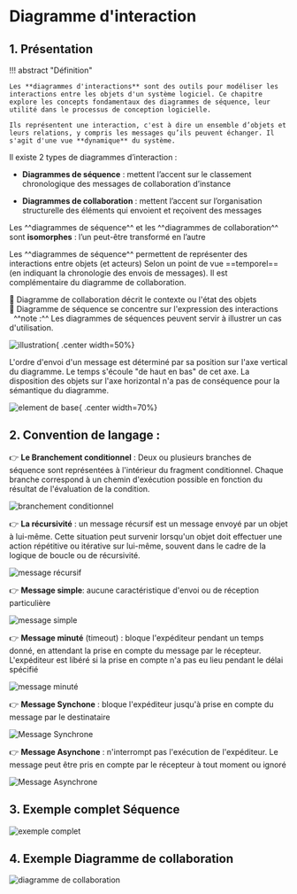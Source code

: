 # Diagramme d'interaction

## 1. Présentation

!!! abstract "Définition"

    Les **diagrammes d'interactions** sont des outils pour modéliser les interactions entre les objets d'un système logiciel. Ce chapitre explore les concepts fondamentaux des diagrammes de séquence, leur utilité dans le processus de conception logicielle.

    Ils représentent une interaction, c'est à dire un ensemble d’objets et leurs relations, y compris les messages qu’ils peuvent échanger. Il s'agit d'une vue **dynamique** du système.

Il existe 2 types de diagrammes d’interaction :<br />

- **Diagrammes de séquence** : mettent l’accent sur le classement chronologique des messages de collaboration d’instance

- **Diagrammes de collaboration** : mettent l’accent sur l’organisation structurelle des éléments qui envoient et reçoivent des messages

Les ^^diagrammes de séquence^^ et les ^^diagrammes de collaboration^^ sont **isomorphes** : l’un peut-être transformé en l’autre

Les ^^diagrammes de séquence^^ permettent de représenter des interactions entre objets (et acteurs) Selon un point de vue ==temporel== (en indiquant la chronologie des envois de messages). Il est complémentaire du diagramme de collaboration.<br />

:pushpin: Diagramme de collaboration décrit le contexte ou l'état des objets<br />
:pushpin: Diagramme de séquence se concentre sur l'expression des interactions<br />
  
^^note :^^ Les diagrammes de séquences peuvent servir à illustrer un cas d'utilisation.

![illustration](./data/exemple1.png){ .center width=50%}

L'ordre d'envoi d'un message est déterminé par sa position sur l'axe vertical du diagramme. Le temps s'écoule "de haut en bas" de cet axe. La disposition des objets sur l'axe horizontal n'a pas de conséquence pour la sémantique du diagramme.

![element de base](./data/elementBase.png){ .center width=70%}

## 2. Convention de langage : 

:point_right: **Le Branchement conditionnel** : Deux ou plusieurs branches de séquence sont représentées à l'intérieur du fragment conditionnel. Chaque branche correspond à un chemin d'exécution possible en fonction du résultat de l'évaluation de la condition.

![branchement conditionnel](./data/messageconditionnel.png)

:point_right: **La récursivité** : un message récursif est un message envoyé par un objet à lui-même. Cette situation peut survenir lorsqu'un objet doit effectuer une action répétitive ou itérative sur lui-même, souvent dans le cadre de la logique de boucle ou de récursivité.

![message récursif](./data/messageRecurs.png)

:point_right: **Message simple**: aucune caractéristique d'envoi ou de réception particulière

![message simple](./data/messageSimple.png)

:point_right: **Message minuté** (timeout) : bloque l'expéditeur pendant un temps donné, en attendant la prise en compte du message par le récepteur. L'expéditeur est libéré si la prise en compte n'a pas eu lieu pendant le délai spécifié

![message minuté](./data/messageMinute.png)

:point_right: **Message Synchone** : bloque l'expéditeur jusqu'à prise en compte du message par le destinataire

![Message Synchrone](./data/messageSynchrone.png)

:point_right: **Message Asynchone** : n'interrompt pas l'exécution de l'expéditeur. Le message peut être pris en compte par le récepteur à tout moment ou ignoré

![Message Asynchrone](./data/messageAsynchrone.png)

## 3. Exemple complet Séquence

![exemple complet](./data/exempleSequence.png)

## 4. Exemple Diagramme de collaboration

![diagramme de collaboration](./data/exempleDiagCollab.png)
